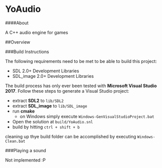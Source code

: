 # YoAudio

####About

A C++ audio engine for games

##Overview

###Build Instructions

The following requirements need to be met to be able to build this project:

- SDL 2.0+ Development Libraries
- SDL_image 2.0+ Development Libraries

The build process has only ever been tested with **Microsoft Visual Studio 2017**. Follow these steps to generate a Visual Studio project:

- extract **SDL2** to `lib/SDL2`
- extract **SDL_image** to `lib/SDL_image`
- run **cmake**
	- on Windows simply execute `Windows-GenVisualStudioProject.bat`
- Open the solution at `build/YoAudio.snl`
- build by hitting `ctrl + shift + b`

cleaning up thye build folder can be accomplished by executing `Windows-Clean.bat`

###Playing a sound

Not implemented :P